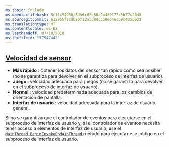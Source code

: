 ```yaml
---
ms.topic: include
ms.openlocfilehash: 5c11c94956f8d56c66c50a9a480177c5b77c2643
ms.sourcegitcommit: 632955f8cdb80712abd8dcc30e046cb9c435b922
ms.translationtype: MT
ms.contentlocale: es-ES
ms.lasthandoff: 07/10/2018
ms.locfileid: "37947442"
---
```

## <a name="sensor-speedxrefxamarinessentialssensorspeed"></a>[Velocidad de sensor](xref:Xamarin.Essentials.SensorSpeed)

- **Más rápido** : obtener los datos del sensor tan rápido como sea posible (no se garantiza para devolver en el subproceso de interfaz de usuario).
- **Juego** : velocidad adecuada para juegos (no se garantiza para devolver en el subproceso de interfaz de usuario).
- **Normal** : velocidad predeterminada adecuada para los cambios de orientación de pantalla.
- **Interfaz de usuario** : velocidad adecuada para la interfaz de usuario general.

Si no se garantiza que el controlador de eventos para ejecutarse en el subproceso de interfaz de usuario y, si el controlador de eventos necesita tener acceso a elementos de interfaz de usuario, use el [ `MainThread.BeginInvokeOnMainThread` ](~/essentials/main-thread.md) método para ejecutar ese código en el subproceso de interfaz de usuario.